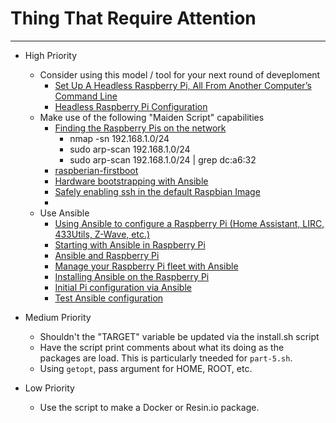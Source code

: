<!--
Maintainer:   jeffskinnerbox@yahoo.com / www.jeffskinnerbox.me
Version:      0.1
-->

# Thing That Require Attention

-----

* High Priority
    * Consider using this model / tool for your next round of deveploment
        * [Set Up A Headless Raspberry Pi, All From Another Computer’s Command Line](https://hackaday.com/2018/11/24/set-up-a-headless-raspberry-pi-all-from-another-computers-command-line/)
        * [Headless Raspberry Pi Configuration](http://peter.lorenzen.us/linux/headless-raspberry-pi-configuration)
    * Make use of the following "Maiden Script" capabilities
        * [Finding the Raspberry Pis on the network](https://www.youtube.com/watch?v=hx7DB7Iqslk)
            * nmap -sn 192.168.1.0/24
            * sudo arp-scan 192.168.1.0/24
            * sudo arp-scan 192.168.1.0/24 | grep dc:a6:32
        * [raspberian-firstboot](https://github.com/nmcclain/raspberian-firstboot)
        * [Hardware bootstrapping with Ansible](https://opensource.com/article/19/5/hardware-bootstrapping-ansible)
        * [Safely enabling ssh in the default Raspbian Image](http://hackerpublicradio.org/eps.php?id=2356)
        * []()
    * Use Ansible
        * [Using Ansible to configure a Raspberry Pi (Home Assistant, LIRC, 433Utils, Z-Wave, etc.)](https://chester.me/archives/2019/04/using-ansible-to-configure-a-raspberry-pi-home-assistant-lirc-433utils-zwave-etc/)
        * [Starting with Ansible in Raspberry Pi](https://dev.to/project42/starting-with-ansible-in-raspberry-pi-2mhm)
        * [Ansible and Raspberry Pi](https://leonelgalan.com/2020/04/24/ansible-raspberry-pi.html)
        * [Manage your Raspberry Pi fleet with Ansible](https://opensource.com/article/20/9/raspberry-pi-ansible)
        * [Installing Ansible on the Raspberry Pi](https://www.theurbanpenguin.com/installing-ansible-on-the-raspberry-pi/)
        * [Initial Pi configuration via Ansible](https://qmacro.org/2020/04/05/initial-pi-configuration-via-ansible/)
        * [Test Ansible configuration](https://www.pidramble.com/wiki/setup/test-ansible)

* Medium Priority
    * Shouldn't the "TARGET" variable be updated via the install.sh script
    * Have the script print comments about what its doing as the packages are load.  This is particularly tneeded for `part-5.sh`.
    * Using `getopt`, pass argument for HOME, ROOT, etc.

* Low Priority
    * Use the script to make a Docker or Resin.io package.
